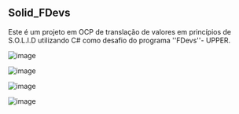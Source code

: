 ## Solid_FDevs

Este é um projeto em OCP de translação de valores em princípios de S.O.L.I.D utilizando C# como desafio do programa ''FDevs''- UPPER.

![image](https://github.com/user-attachments/assets/a6927d90-d81b-4b04-b78d-a24ac27f54f0)

![image](https://github.com/user-attachments/assets/b55f3fb5-77a6-4765-ac18-5da316c9816c)

![image](https://github.com/user-attachments/assets/15e21875-4cf2-463a-a2d2-9dd81bc501dd)

![image](https://github.com/user-attachments/assets/9b2f2b2c-6b6a-48dd-a924-fd5deee1746e)
